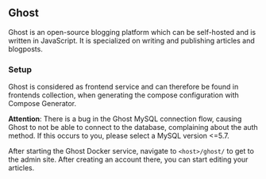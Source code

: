 ## Ghost
Ghost is an open-source blogging platform which can be self-hosted and is written in JavaScript. It is specialized on writing and publishing articles and blogposts.

### Setup
Ghost is considered as frontend service and can therefore be found in frontends collection, when generating the compose configuration with Compose Generator.

**Attention**: There is a bug in the Ghost MySQL connection flow, causing Ghost to not be able to connect to the database, complaining about the auth method. If this occurs to you, please select a MySQL version <=5.7.

After starting the Ghost Docker service, navigate to `<host>/ghost/` to get to the admin site. After creating an account there, you can start editing your articles.